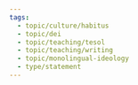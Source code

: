 ```yaml
---
tags:
  - topic/culture/habitus
  - topic/dei
  - topic/teaching/tesol
  - topic/teaching/writing
  - topic/monolingual-ideology
  - type/statement
---
```

